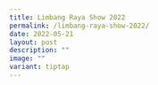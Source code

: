 ```yaml
---
title: Limbang Raya Show 2022
permalink: /limbang-raya-show-2022/
date: 2022-05-21
layout: post
description: ""
image: ""
variant: tiptap
---
```

